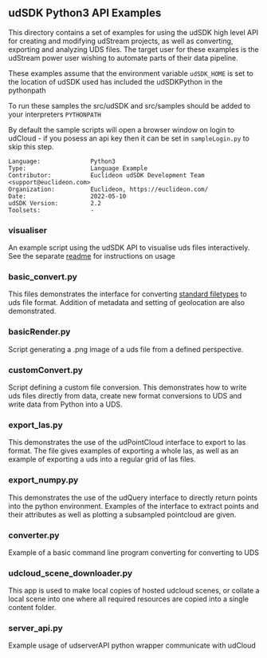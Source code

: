 ## udSDK Python3 API Examples

<!-- TODO: Write a brief abstract explaining this sample -->
This directory contains a set of examples for using the udSDK high level API for creating and modifying udStream projects,
as well as converting, exporting and analyzing UDS files. The target user for these examples is the udStream power user 
wishing to automate parts of their data pipeline.

These examples assume that the environment variable `udSDK_HOME` is set to the location of udSDK
used has included the udSDKPython in the pythonpath

To run these samples the src/udSDK and src/samples should be added to your interpreters `PYTHONPATH`

By default the sample scripts will open a browser window on login to udCloud - if you posess an api key then it can be set in
`sampleLogin.py` to skip this step.

<!-- TODO: Fill this section below with metadata about this sample-->
```
Language:              Python3
Type:                  Language Example
Contributor:           Euclideon udSDK Development Team <support@euclideon.com>
Organization:          Euclideon, https://euclideon.com/
Date:                  2022-05-10
udSDK Version:         2.2
Toolsets:              -
```


### visualiser
An example script using the udSDK API to visualise uds files interactively. See the separate [readme](visualiser/README.md) for instructions on usage

### basic_convert.py
This files demonstrates the interface for converting [standard filetypes](https://desk.euclideon.com/portal/en/kb/articles/how-to-supported-data-formats-for-conversion) 
to uds file format. Addition of metadata and setting of geolocation are also demonstrated.

### basicRender.py
Script generating a .png image of a uds file from a defined perspective.

### customConvert.py
Script defining a custom file conversion. This demonstrates how to write uds files directly from data, create new format
conversions to UDS and write data from Python into a UDS.

### export_las.py
This demonstrates the use of the udPointCloud interface to export to las format. The file gives examples of exporting a whole las,
as well as an example of exporting a uds into a regular grid of las files.

### export_numpy.py
This demonstrates the use of the udQuery interface to directly return points into the python environment. Examples of 
the interface to extract points and their attributes as well as plotting a subsampled pointcloud are given.

### converter.py
Example of a basic command line program converting for converting to UDS

### udcloud_scene_downloader.py
This app is used to make local copies of hosted udcloud scenes, or collate a local scene into one where all required resources are 
copied into a single content folder.

### server_api.py
Example usage of udserverAPI python wrapper communicate with udCloud

